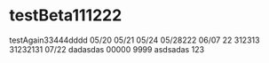 # testBeta111222
testAgain33444dddd
05/20
05/21
05/24
05/28222
06/07
22
312313
31232131
07/22
dadasdas
00000
9999
asdsadas
123
